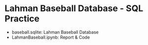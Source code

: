 # Lahman Baseball Database - SQL Practice

+ baseball.sqlite: Lahman Baseball Database
+ LahmanBaseball.ipynb: Report & Code
